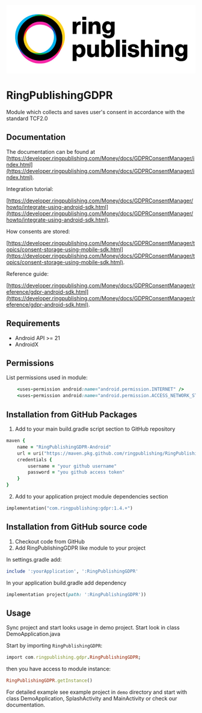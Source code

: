 ![RingPublishing](https://github.com/ringpublishing/RingPublishingGDPR-Android/raw/master/ringpublishing_logo.jpg)

# RingPublishingGDPR

Module which collects and saves user's consent in accordance with the standard TCF2.0

## Documentation

The documentation can be found at
[https://developer.ringpublishing.com/Money/docs/GDPRConsentManager/index.html](https://developer.ringpublishing.com/Money/docs/GDPRConsentManager/index.html).

Integration tutorial:

[https://developer.ringpublishing.com/Money/docs/GDPRConsentManager/howto/integrate-using-android-sdk.html](https://developer.ringpublishing.com/Money/docs/GDPRConsentManager/howto/integrate-using-android-sdk.html).

How consents are stored:

[https://developer.ringpublishing.com/Money/docs/GDPRConsentManager/topics/consent-storage-using-mobile-sdk.html](https://developer.ringpublishing.com/Money/docs/GDPRConsentManager/topics/consent-storage-using-mobile-sdk.html).

Reference guide:

[https://developer.ringpublishing.com/Money/docs/GDPRConsentManager/reference/gdpr-android-sdk.html](https://developer.ringpublishing.com/Money/docs/GDPRConsentManager/reference/gdpr-android-sdk.html).

## Requirements

- Android API >= 21
- AndroidX

## Permissions

List permissions used in module:
```ruby
    <uses-permission android:name="android.permission.INTERNET" />
    <uses-permission android:name="android.permission.ACCESS_NETWORK_STATE" />
```

## Installation from GitHub Packages

1. Add to your main build.gradle script section to GitHub repository
```ruby
maven {
    name = "RingPublishingGDPR-Android"
    url = uri("https://maven.pkg.github.com/ringpublishing/RingPublishingGDPR-Android")
    credentials {
        username = "your github username"
        password = "you github access token"
    }
}
```

2. Add to your application project module dependencies section
```ruby
implementation("com.ringpublishing:gdpr:1.4.+")
```

## Installation from GitHub source code
1. Checkout code from GitHub
2. Add RingPublishingGDPR like module to your project

In settings.gradle add:
```ruby
include ':yourApplication', ':RingPublishingGDPR'
```
In your application build.gradle add dependency
```ruby
implementation project(path: ':RingPublishingGDPR'))
```

## Usage

Sync project and start looks usage in demo project. Start look in class DemoApplication.java

Start by importing `RingPublishingGDPR`:

```ruby
import com.ringpublishing.gdpr.RingPublishingGDPR;
```

then you have access to module instance:

```ruby
RingPublishingGDPR.getInstance()
```

For detailed example see example project in `demo` directory and start with class DemoApplication, SplashActivity and MainActivity or check our documentation.
